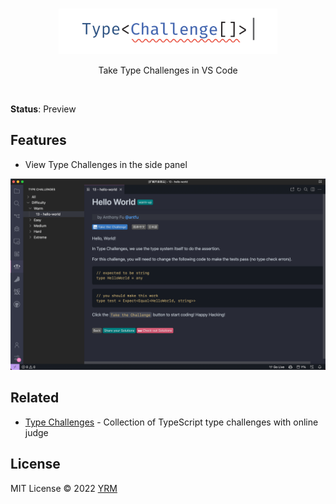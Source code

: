 <br>
<p align="center">
<a href="https://github.com/type-challenges/type-challenges" target="_blank">
<img src="resources/full-name-logo.svg" alt="Type Challenges" width="350"/>
</a>
</p>

<p align="center">
Take Type Challenges in VS Code
</p>

<br>

**Status**: Preview

## Features

- View Type Challenges in the side panel

<p align="center">
<img width="800" src="resources/snapshot.png">
</p>

## Related

- [Type Challenges](https://github.com/type-challenges/type-challenges) - Collection of TypeScript type challenges with online judge

## License

MIT License © 2022 [YRM](https://github.com/yrming)
